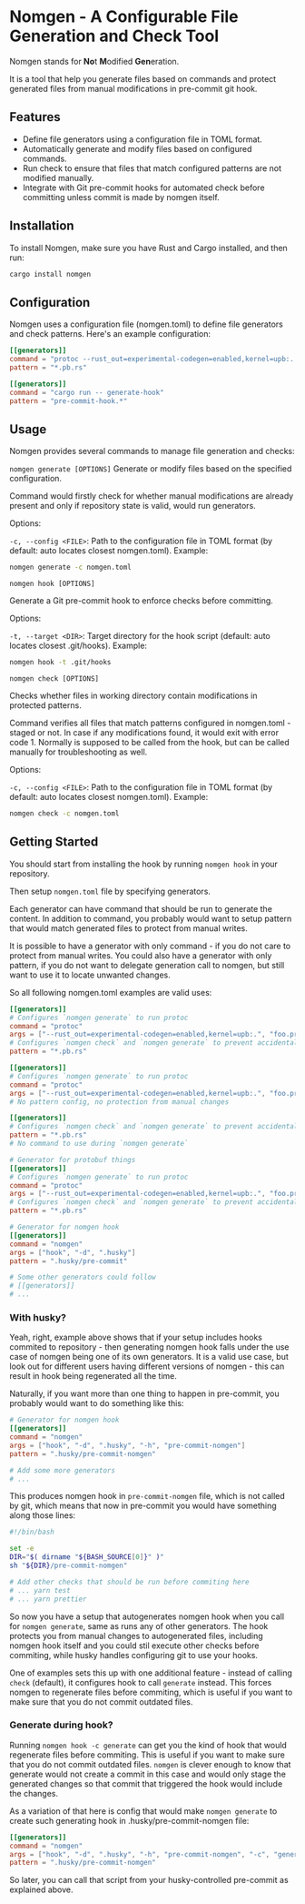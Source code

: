 # Nomgen - A Configurable File Generation and Check Tool

Nomgen stands for **No**t **M**odified **Gen**eration.

It is a tool that help you generate files based on commands and protect generated files from manual modifications in pre-commit git hook.

## Features

- Define file generators using a configuration file in TOML format.
- Automatically generate and modify files based on configured commands.
- Run check to ensure that files that match configured patterns are not modified manually.
- Integrate with Git pre-commit hooks for automated check before committing unless commit is made by nomgen itself.

## Installation

To install Nomgen, make sure you have Rust and Cargo installed, and then run:

```sh
cargo install nomgen
```

## Configuration
Nomgen uses a configuration file (nomgen.toml) to define file generators and check patterns. 
Here's an example configuration:

```toml
[[generators]]
command = "protoc --rust_out=experimental-codegen=enabled,kernel=upb:. foo.proto"
pattern = "*.pb.rs"

[[generators]]
command = "cargo run -- generate-hook"
pattern = "pre-commit-hook.*"
```

## Usage
Nomgen provides several commands to manage file generation and checks:

`nomgen generate [OPTIONS]`
Generate or modify files based on the specified configuration.

Command would firstly check for whether manual modifications are already present and only if repository state is valid, would run generators.

Options:

`-c, --config <FILE>`: Path to the configuration file in TOML format (by default: auto locates closest nomgen.toml).
Example:

```sh
nomgen generate -c nomgen.toml
```

`nomgen hook [OPTIONS]`

Generate a Git pre-commit hook to enforce checks before committing.

Options:

`-t, --target <DIR>`: Target directory for the hook script (default: auto locates closest .git/hooks).
Example:

```sh
nomgen hook -t .git/hooks
```

`nomgen check [OPTIONS]`

Checks whether files in working directory contain modifications in protected patterns. 

Command verifies all files that match patterns configured in nomgen.toml - staged or not. 
In case if any modifications found, it would exit with error code 1. 
Normally is supposed to be called from the hook, but can be called manually for troubleshooting as well.

Options:

`-c, --config <FILE>`: Path to the configuration file in TOML format (by default: auto locates closest nomgen.toml).
Example:

```sh
nomgen check -c nomgen.toml
```

## Getting Started

You should start from installing the hook by running `nomgen hook` in your repository.

Then setup `nomgen.toml` file by specifying generators.

Each generator can have command that should be run to generate the content.
In addition to command, you probably would want to setup pattern that would match generated files to protect from manual writes.

It is possible to have a generator with only command - if you do not care to protect from manual writes.
You could also have a generator with only pattern, if you do not want to delegate generation call to nomgen, but still want to use it to locate unwanted changes.

So all following nomgen.toml examples are valid uses:

```toml
[[generators]]
# Configures `nomgen generate` to run protoc 
command = "protoc"
args = ["--rust_out=experimental-codegen=enabled,kernel=upb:.", "foo.proto"]
# Configures `nomgen check` and `nomgen generate` to prevent accidental changes to files ending on `.pb.rs`
pattern = "*.pb.rs"
```

```toml
[[generators]]
# Configures `nomgen generate` to run protoc 
command = "protoc"
args = ["--rust_out=experimental-codegen=enabled,kernel=upb:.", "foo.proto"]
# No pattern config, no protection from manual changes
```

```toml
[[generators]]
# Configures `nomgen check` and `nomgen generate` to prevent accidental changes to files ending on `.pb.rs`
pattern = "*.pb.rs"
# No command to use during `nomgen generate` 
```

```toml
# Generator for protobuf things
[[generators]]
# Configures `nomgen generate` to run protoc 
command = "protoc"
args = ["--rust_out=experimental-codegen=enabled,kernel=upb:.", "foo.proto"]
# Configures `nomgen check` and `nomgen generate` to prevent accidental changes to files ending on `.pb.rs`
pattern = "*.pb.rs"

# Generator for nomgen hook
[[generators]]
command = "nomgen"
args = ["hook", "-d", ".husky"]
pattern = ".husky/pre-commit"

# Some other generators could follow
# [[generators]]
# ...
```

### With husky?

Yeah, right, example above shows that if your setup includes hooks commited to repository - then generating nomgen hook falls under the use case of nomgen being one of its own generators. It is a valid use case, but look out for different users having different versions of nomgen - this can result in hook being regenerated all the time.

Naturally, if you want more than one thing to happen in pre-commit, you probably would want to do something like this:

```toml
# Generator for nomgen hook
[[generators]]
command = "nomgen"
args = ["hook", "-d", ".husky", "-h", "pre-commit-nomgen"]
pattern = ".husky/pre-commit-nomgen"

# Add some more generators
# ...
```

This produces nomgen hook in `pre-commit-nomgen` file, which is not called by git, which means 
that now in pre-commit you would have something along those lines:

```bash
#!/bin/bash

set -e
DIR="$( dirname "${BASH_SOURCE[0]}" )"
sh "${DIR}/pre-commit-nomgen"

# Add other checks that should be run before commiting here
# ... yarn test
# ... yarn prettier

```

So now you have a setup that autogenerates nomgen hook when you call for `nomgen generate`, same as runs any of other generators. The hook protects you from manual changes to autogenerated files, including nomgen hook itself and you could stil execute other checks before commiting, while husky handles configuring git to use your hooks. 

One of examples sets this up with one additional feature - instead of calling `check` (default), it configures hook to call `generate` instead. This forces nomgen to regenerate files before commiting, which is useful if you want to make sure that you do not commit outdated files.

### Generate during hook?

Running `nomgen hook -c generate` can get you the kind of hook that would regenerate files before commiting. This is useful if you want to make sure that you do not commit outdated files. `nomgen` is clever enough to know that generate would not create a commit in this case and would only stage the generated changes so that commit that triggered the hook would include the changes. 

As a variation of that here is config that would make `nomgen generate` to create such generating hook in .husky/pre-commit-nomgen file: 

```toml
[[generators]]
command = "nomgen"
args = ["hook", "-d", ".husky", "-h", "pre-commit-nomgen", "-c", "generate"]
pattern = ".husky/pre-commit-nomgen"
```

So later, you can call that script from your husky-controlled pre-commit as explained above.

